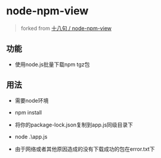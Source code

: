 # node-npm-view
> forked from  [十八句 / node-npm-view](https://gitee.com/eighteen-sentences/node-npm-view)

## 功能

- 使用node.js批量下载npm tgz包

## 用法

- 需要node环境

- npm install

- 将你的package-lock.json复制到app.js同级目录下

- node .\app.js

- 由于网络或者其他原因造成的没有下载成功的包在error.txt下
